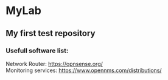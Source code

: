 # MyLab
My first test repository
----
### Usefull software list:  
Network Router: https://opnsense.org/  
Monitoring services: https://www.opennms.com/distributions/  



